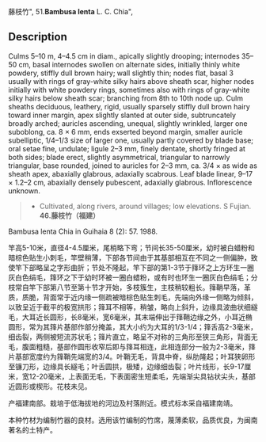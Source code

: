 藤枝竹",
51.**Bambusa lenta** L. C. Chia",

## Description
Culms 5–10 m, 4–4.5 cm in diam., apically slightly drooping; internodes 35–50 cm, basal internodes swollen on alternate sides, initially thinly white powdery, stiffly dull brown hairy; wall slightly thin; nodes flat, basal 3 usually with rings of gray-white silky hairs above sheath scar, higher nodes initially with white powdery rings, sometimes also with rings of gray-white silky hairs below sheath scar; branching from 8th to 10th node up. Culm sheaths deciduous, leathery, rigid, usually sparsely stiffly dull brown hairy toward inner margin, apex slightly slanted at outer side, subtruncately broadly arched; auricles ascending, unequal, slightly wrinkled, larger one suboblong, ca. 8 × 6 mm, ends exserted beyond margin, smaller auricle subelliptic, 1/4–1/3 size of larger one, usually partly covered by blade base; oral setae fine, undulate; ligule 2–3 mm, finely dentate, shortly fringed at both sides; blade erect, slightly asymmetrical, triangular to narrowly triangular, base rounded, joined to auricles for 2–3 mm, ca. 3/4 × as wide as sheath apex, abaxially glabrous, adaxially scabrous. Leaf blade linear, 9–17 × 1.2–2 cm, abaxially densely pubescent, adaxially glabrous. Inflorescence unknown.

> * Cultivated, along rivers, around villages; low elevations. S Fujian.
**46.藤枝竹（福建）**

Bambusa lenta Chia in Guihaia 8 (2): 57. 1988.

竿高5-10米，直径4-4.5厘米，尾梢略下弯；节间长35-50厘米，幼时被白蜡粉和暗棕色贴生小刺毛，竿壁稍薄，下部各节间由于其基部相互在不同之一侧偏肿，致使竿下部略呈之字形曲折；节处不隆起，竿下部的第1-3节于箨环之上方环生一圈灰白色绢毛，箨环之下于幼时环被一圈白蜡粉，或有时也环生一圈灰白色绢毛；分枝常自竿下部第八节至第十节才开始，多枝簇生，主枝稍较粗长。箨鞘早落，革质，质脆，背面常于近内缘一侧疏被暗棕色贴生刺毛，先端向外缘一侧略为倾斜，以致呈近于截平的极宽拱形；箨耳不相等，稍皱，略向上斜升，边缘具波曲状细繸毛，大耳近长圆形，长8毫米，宽6毫米，其末端伸出于箨鞘边缘之外，小耳近椭圆形，常为其箨片基部作部分掩盖，其大小约为大耳的1/3-1/4；箨舌高2-3毫米，细齿裂，两侧被短流苏状毛；箨片直立，略呈不对称的三角形至狭三角形，背面无毛，腹面粗糙，基部作圆形收窄后即与箨耳相连，此相连部分一般为2-3毫米，箨片基部宽度约为箨鞘先端宽的3/4。叶鞘无毛，背具中脊，纵肋隆起；叶耳狭卵形至镰刀形，边缘具长繸毛；叶舌圆拱，极矮，边缘细齿裂；叶片线形，长9-17厘米，宽12-20毫米，上表面无毛，下表面密生短柔毛，先端渐尖具钻状尖头，基部近圆形或楔形。花枝未见。

产福建南部。栽培于低海拔地的河边及村落附近。模式标本采自福建南靖。

本种竹材为编制竹器的良材。选用该竹编制的竹席，蔑薄柔软，品质优良，为闽南著名的土特产。
